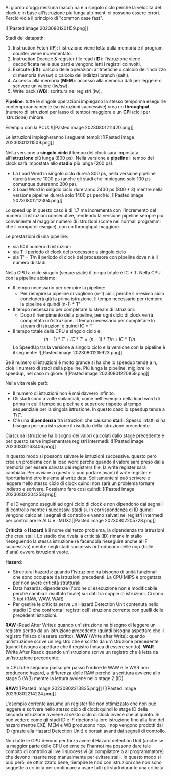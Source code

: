
Al giorno d'oggi nessuna macchina è a singolo ciclo perché la velocità del clock è in base all'istruzione più lunga altrimenti ci possono essere errori. Perciò viola il principio di "common case fast".

![[Pasted image 20230801201159.png]]

Stadi del datapath:
1. Instruction Fetch (**IF**): l'istruzione viene letta dalla memoria e il program counter viene incrementato.
2. Instruction Decode & register file read (**ID**): l'istruzione viene decodificata nelle sue parti e vengono letti i registri coinvolti.
3. Execute (**EX**): calcolo delle operazioni aritmetiche o calcolo dell'indirizzo di memoria (lw/sw) o calcolo dei indirizzi branch (salti).
4. Accesso alla memoria (**MEM**): accesso alla memoria dati per leggere o scrivere un valore (lw/sw).
5. Write back (**WB**): scrittura nei registri (lw).

**Pipeline**: tutte le singole operazioni impiegano lo stesso tempo ma eseguirle contemporaneamente (su istruzioni successive) crea un **throughput** (numero di istruzioni per lasso di tempo) maggiore e un **CPI** (cicli per istruzione) minore.

Esempio con la PCU:
![[Pasted image 20230801211420.png]]

Le istruzioni impiegheranno i seguenti tempi:
![[Pasted image 20230801211509.png]]

Nella versione a **singolo ciclo** il tempo del clock sarà impostata all'**istruzione** più lunga (800 ps).
Nella versione a **pipeline** il tempo del clock sarà Impostata allo **stadio** più lunga (200 ps).

- La Load Word in singolo ciclo durerà 800 ps, nella versione pipeline durerà invece 1000 ps (anche gli stadi che impiegano solo 100 ps comunque dureranno 200 ps).
- 3 Load Word in singolo ciclo dureranno 2400 ps (800 * 3) mentre nella versione pipeline durerà solo 1400 ps perché: 
![[Pasted image 20230801212304.png]]

Lo speed up in questo caso è di 1.7 ma incrementa con l'incremento del numero di istruzioni consecutive, rendendo la versione pipeline sempre più conveniente al maggior numero di istruzioni (come nei normali programmi che il computer esegue), con un throughput maggiore.


Le prestazioni di una pipeline:
- sia IC il numero di istruzioni
- sia T il periodo di clock del processore a singolo ciclo
- sia T' = T/n il periodo di clock del processore con pipeline dove n è il numero di stadi

Nella CPU a ciclo singolo (sequenziale) il tempo totale è IC * T.
Nella CPU con la pipeline abbiamo:
- Il tempo necessario per riempire la pipeline:
	- Per riempire la pipeline ci vogliono (n-1) cicli, perché il n-esimo ciclo concluderà già la prima istruzione. Il tempo necessario per riempire la pipeline è quindi (n-1) * T'
- Il tempo necessario per completare lo stream di istruzioni:
	- Dopo il riempimento della pipeline, per ogni ciclo di clock verrà completata un'istruzione. Il tempo necessario per completare lo stream di istruzioni è quindi IC * T'
- Il tempo totale della CPU a singolo ciclo è: $$(n-1) * T' + IC * T' = (n-1) * T/n + IC * T/n$$
Lo SpeedUp tra la versione a singolo ciclo e la versione con la pipeline è il seguente: ![[Pasted image 20230801215923.png]]

Se il numero di istruzioni è molto grande si ha che lo speedup tende a n, cioè il numero di stadi della pipeline. Più lunga la pipeline, migliore lo speedup, nel caso migliore. ![[Pasted image 20230801220859.png]]

Nella vita reale però:
- Il numero di istruzioni non è mai davvero infinito.
- Gli stadi sono a volte sbilanciati, come nell'esempio della load word di prima in cui il tempo su pipeline è superiore rispetto al tempo sequenziale per la singola istruzione. In questo caso lo speedup tende a $T/T'$.
- C'è una **dipendenza** tra istruzioni che causano **stalli**. Spesso infatti si ha bisogno per una istruzione il risultato della istruzione precedente.

 Ciascuna istruzione ha bisogno dei valori calcolati dallo stage precedente e per questo serve implementare registri intermedi:
![[Pasted image 20230802163406.png]]

In questo modo si possono salvare le istruzioni successive. questo però crea un problema con la load word perché quando il valore sarà preso dalla memoria per essere salvata dei registrers file, la write register sarà cambiata. Per ovviare a questo si può portare avanti il write register e riportarla indietro insieme al write data. Solitamente si può scrivere e leggere nello stesso ciclo di clock quindi non sarà un problema tornare indietro e scrivere. Possiamo fare così quindi:![[Pasted image 20230802204258.png]]


IF e ID vengono eseguiti ad ogni ciclo di clock e non dipendono dai segnali di controllo mentre i successivi stadi si. In corrispondenza di ID quindi vengono calcolati i segnali di controllo e vanno salvati nei registri intermedi per controllare le ALU e i MUX:![[Pasted image 20230802205728.png]]


**Criticità** o **Hazard** è il nome del terzo problema, la dipendenza tra istruzioni che crea stalli. Lo stadio che rivela la criticità (ID) rimane in stallo rieseguendo la stessa istruzione (e facendola rieseguire anche al IF successivo) mentre negli stadi successivi introducono delle nop (bolle d'aria) ovvero istruzioni vuote.

**Hazard**:
- Structural hazards: quando l'istruzione ha bisogno di unità funzionali che sono occupate da istruzioni precedenti. La CPU MIPS è progettata per non avere criticità strutturali.
- Data hazards: dipendenze (l'ordine di esecuzione non è modificabile perchè cambia il risultato finale) sui dati tra coppie di istruzioni. Ci sono 3 tipi (RAW, WAW, WAR)
- Per gestire le criticità serve un Hazard Detection Unit contenuta nello stadio ID che confronta i registri dell'istruzione corrente con quelli delle precedenti istruzioni.

**RAW** (Read After Write): quando un'istruzione ha bisogno di leggere un registro scritto da un'istruzione precedente (quindi bisogna aspettare che il registro finisca di essere scritto).
**WAW** (Write after Write): quando un'istruzione scrive un registro che è scritto da un'istruzione precedente (quindi bisogna aspettare che il registro finisca di essere scritto).
**WAR** (Write After Read): quando un'istruzione scrive un registro che è letta da un'istruzione precedente.

In CPU che seguono passo per passo l'ordine le WAW e le WAR non producono hazard, a differenza delle RAW perché la scrittura avviene allo stage 5 (WB) mentre la lettura avviene nello stage 2 (ID).

**RAW**:![[Pasted image 20230802213825.png]]
![[Pasted image 20230802214224.png]]

L'esempio corrente assume un register file non ottimizzato che non può leggere e scrivere nello stesso ciclo di clock quindi lo stage ID della seconda istruzione avviene al sesto ciclo di clock invece che al quinto.
Si può vedere come gli stadi ID e IF ripetono la loro istruzione fino alla fine del hazard mentre EXE, MEM e WB producono nop. I nop vengono prodotti dal ID (grazie alla Hazard Detection Unit) e portati avanti dai segnali di controllo.

Non tutte le CPU devono per forza avere il Hazard detection Unit (anche se la maggior parte delle CPU odierne ce l'hanno) ma possono dare tale compito di controllo ai livelli successivi (al compilatore o al programmatore) che devono inserire nop manualmente per evitare stalli. In questo modo si può però, se ottimizzato bene, riempire le nod con istruzioni che non sono soggette a criticità per continuare a usare tutti gli stadi durante una criticità. 

